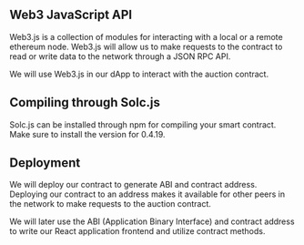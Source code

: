 ## Web3 JavaScript API
Web3.js is a collection of modules for interacting with a local or a remote ethereum node. Web3.js will allow us to make requests to the contract to read or write data to the network through a JSON RPC API. 

We will use Web3.js in our dApp to interact with the auction contract.

## Compiling through Solc.js

Solc.js can be installed through npm for compiling your smart contract. Make sure to install the version for 0.4.19.

## Deployment

We will deploy our contract to generate ABI and contract address. Deploying our contract to an address makes it available for other peers in the network to make requests to the auction contract.

We will later use the ABI (Application Binary Interface) and contract address to write our React application frontend and utilize contract methods. 

